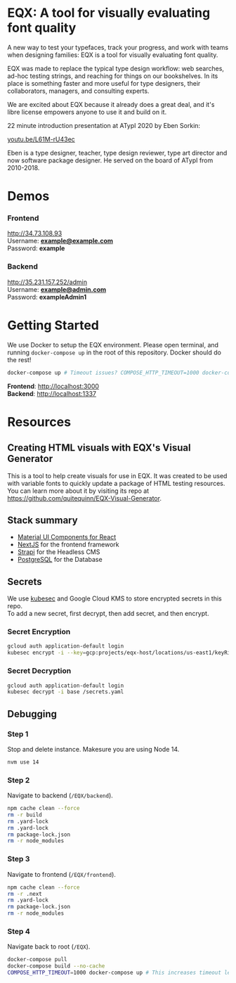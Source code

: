 # EQX: A tool for visually evaluating font quality

A new way to test your typefaces, track your progress, and work with teams when designing families:
EQX is a tool for visually evaluating font quality.

EQX was made to replace the typical type design workflow:
web searches, ad-hoc testing strings, and reaching for things on our bookshelves.
In its place is something faster and more useful for type designers, their collaborators, managers, and consulting experts.

We are excited about EQX because it already does a great deal, and it's libre license empowers anyone to use it and build on it.

22 minute introduction presentation at ATypI 2020 by Eben Sorkin:

[youtu.be/L61M-rU43ec](https://www.youtube.com/watch?v=L61M-rU43ec)

Eben is a type designer, teacher, type design reviewer, type art director and now software package designer.
He served on the board of ATypI from 2010-2018.



# Demos

### Frontend
<http://34.73.108.93>  
Username: **example@example.com**  
Password: **example**

### Backend
<http://35.231.157.252/admin>  
Username: **example@admin.com**  
Password: **exampleAdmin1**


# Getting Started

We use Docker to setup the EQX environment. Please open terminal, and running `docker-compose up` in the root of this repository. Docker should do the rest!

```bash
docker-compose up # Timeout issues? COMPOSE_HTTP_TIMEOUT=1000 docker-compose up
```

**Frontend**: <http://localhost:3000>  
**Backend**: <http://localhost:1337>
    

# Resources

## Creating HTML visuals with EQX's Visual Generator

This is a tool to help create visuals for use in EQX. It was created to be used with variable fonts to quickly update a package of HTML testing resources.  
You can learn more about it by visiting its repo at <https://github.com/quitequinn/EQX-Visual-Generator>.

## Stack summary

* [Material UI Components for React](https://material-ui.com/)
* [NextJS](https://github.com/zeit/next.js) for the frontend framework
* [Strapi](https://github.com/strapi/strapi) for the Headless CMS
* [PostgreSQL](https://www.postgresql.org/download) for the Database


## Secrets

We use [kubesec](https://github.com/shyiko/kubesec) and Google Cloud KMS to store encrypted secrets in this repo.  
To add a new secret, first decrypt, then add secret, and then encrypt. 

### Secret Encryption

```bash
gcloud auth application-default login
kubesec encrypt -i --key=gcp:projects/eqx-host/locations/us-east1/keyRings/eqx/cryptoKeys/kubernetes-secrets base/secrets.yaml
```

### Secret Decryption

```bash
gcloud auth application-default login
kubesec decrypt -i base /secrets.yaml
```

## Debugging

### Step 1
Stop and delete instance. Makesure you are using Node 14.

```bash
nvm use 14
```

### Step 2
Navigate to backend (`/EQX/backend`).

```bash
npm cache clean --force
rm -r build
rm .yard-lock
rm .yard-lock
rm package-lock.json
rm -r node_modules
```


### Step 3
Navigate to frontend (`/EQX/frontend`).

```bash
npm cache clean --force
rm -r .next
rm .yard-lock
rm package-lock.json
rm -r node_modules
```

### Step 4
Navigate back to root (`/EQX`).

```bash
docker-compose pull
docker-compose build --no-cache
COMPOSE_HTTP_TIMEOUT=1000 docker-compose up # This increases timeout length (incase your computer is slow) Repeat step 1 and 2 if necessary
```

